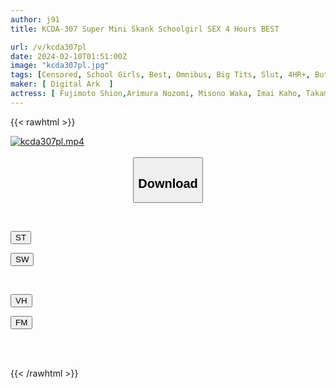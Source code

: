 ```yaml
---
author: j91
title: KCDA-307 Super Mini Skank Schoolgirl SEX 4 Hours BEST

url: /v/kcda307pl
date: 2024-02-10T01:51:00Z
image: "kcda307pl.jpg"
tags: [Censored, School Girls, Best, Omnibus, Big Tits, Slut, 4HR+, Butt	]
maker: [ Digital Ark  ]
actress: [ Fujimoto Shion,Arimura Nozomi, Misono Waka, Imai Kaho, Takami Haruka ,Inaba Ruka, Koume Ena, Yayoi Mizuki, Himesaki Hana, Oohara Amu]
---
```



{{< rawhtml >}}

<div class="video" data-videoid="3r0xaYzmJ4Ud1Y1">
    <a href="javascript:;">
        <img src="/v/kcda307pl/kcda307pl.jpg" width="WIDTH" height="HEIGHT" alt="kcda307pl.mp4" loading="lazy">
    </a>
</div>

<script type="text/javascript" src="https://j91.asia/asset/on-demand-st.js"></script>

<br>
  <link rel="stylesheet" href="https://j91.asia/asset/bs5.css">
  
  <center>
  <button class="btn btn-primary" type="button" data-bs-toggle="collapse" data-bs-target=".multi-collapse" aria-expanded="false" aria-controls="multiCollapseExample1 multiCollapseExample2"><h2>Download</h2></button></center>
</p>
<div class="row">
  <div class="col">
    <div class="collapse multi-collapse" id="multiCollapseExample1">
      <div class="card card-body">
	      	      <br>
<div class="buttons">  
<p><a href="https://streamtape.to/v/3r0xaYzmJ4Ud1Y1" target="_blank"><button class="btn-hover color-3"><i class="fa fa-download"></i> ST</button></a></p>
<p><a href="https://cdnwish.com/s1sfhafglkq0" target="_blank"><button class="btn-hover color-2"><i class="fa fa-download"></i> SW</button></a></p></div>
    </div>
  </div>
</div>
  <div class="col">
    <div class="collapse multi-collapse" id="multiCollapseExample2">
      <div class="card card-body">
	      <br>
<div class="buttons">
<p><a href="javascript:;" target="_blank"><button class="btn-hover color-9"><i class="fa fa-download"></i> VH</button></a></p>
<p><a href="javascript:;"><button class="btn-hover color-8"><i class="fa fa-download"></i> FM</button></a></p></div>
<br><br>
      </div>
    </div>
  </div>
</div>

{{< /rawhtml >}}